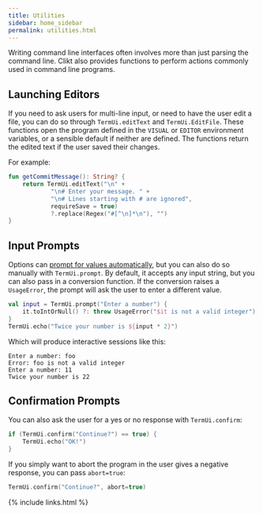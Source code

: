 ```yaml
---
title: Utilities
sidebar: home_sidebar
permalink: utilities.html
---
```


<!--  TODO: add docs links -->

Writing command line interfaces often involves more than just parsing
the command line. Clikt also provides functions to perform actions
commonly used in command line programs.

## Launching Editors

If you need to ask users for multi-line input, or need to have the user
edit a file, you can do so through `TermUi.editText` and
`TermUi.EditFile`. These functions open the program defined in the
`VISUAL` or `EDITOR` environment variables, or a sensible default if
neither are defined. The functions return the edited text if the user
saved their changes.

For example:

```kotlin
fun getCommitMessage(): String? {
    return TermUi.editText("\n" +
            "\n# Enter your message. " +
            "\n# Lines starting with # are ignored",
            requireSave = true)
            ?.replace(Regex("#[^\n]*\n"), "")
}
```

## Input Prompts

Options can [prompt for values automatically](options.html#prompting),
but you can also do so manually with `TermUi.prompt`. By default, it
accepts any input string, but you can also pass in a conversion
function. If the conversion raises a `UsageError`, the prompt will ask
the user to enter a different value.

```kotlin
val input = TermUi.prompt("Enter a number") {
    it.toIntOrNull() ?: throw UsageError("$it is not a valid integer")
}
TermUi.echo("Twice your number is ${input * 2}")
```

Which will produce interactive sessions like this:

```
Enter a number: foo
Error: foo is not a valid integer
Enter a number: 11
Twice your number is 22
```

## Confirmation Prompts

You can also ask the user for a yes or no response with `TermUi.confirm`:

```kotlin
if (TermUi.confirm("Continue?") == true) {
    TermUi.echo("OK!")
}
```

If you simply want to abort the program in the user gives a negative
response, you can pass `abort=true`:

```kotlin
TermUi.confirm("Continue?", abort=true)
```


{% include links.html %}
